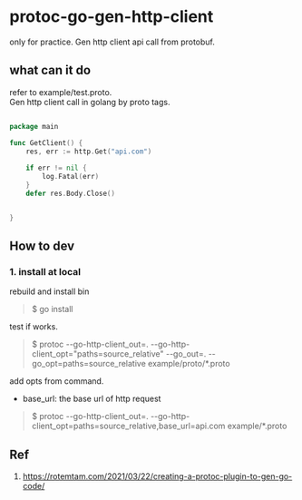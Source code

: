 # protoc-go-gen-http-client
only for practice. Gen http client api call from protobuf.

## what can it do
refer to example/test.proto.   
Gen http client call in golang by proto tags.

```protobuf

```

```go
package main

func GetClient() {
    res, err := http.Get("api.com")
    
    if err != nil {
        log.Fatal(err)
    }
    defer res.Body.Close()


}
```

## How to dev
### 1. install at local
rebuild and install bin
> $ go install

test if works.
> $ protoc --go-http-client_out=. --go-http-client_opt="paths=source_relative" --go_out=. --go_opt=paths=source_relative example/proto/*.proto

add opts from command.
- base_url: the base url of http request
> $ protoc --go-http-client_out=. --go-http-client_opt=paths=source_relative,base_url=api.com example/*.proto
## Ref
1. https://rotemtam.com/2021/03/22/creating-a-protoc-plugin-to-gen-go-code/